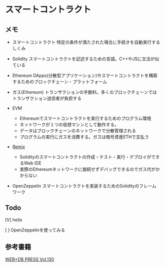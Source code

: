 # スマートコントラクト

## メモ
- スマートコントラクト
  特定の条件が満たされた場合に手続きを自動実行するしくみ

- Solidity
  スマートコントラクトを記述するための言語。C++やJSに文法が似ている

- Ethereum
  DApps(分散型アプリケーション)やスマートコントラクトを構築するためのブロックチェーン・プラットフォーム

- ガス(Ethereum)
  トランザクションの手数料。多くのブロックチェーンではトランザクション送信者が負担する

- EVM
  - Ethereumでスマートコントラクトを実行するためのプログラム環境
  - ネットワークが１つの仮想マシンとして動作する。
  - データはブロックチェーンのネットワークで分散管理される
  - プログラムの実行にガスを消費する。ガスは暗号資産ETHで支払う

- [Remix](https://remix.ethereum.org/)
  - Solidityのスマートコントラクトの作成・テスト・実行・デプロイができるWeb IDE
  - 実際のEthereumネットワークに接続せずデバッグできるのでガス代がかからない

- OpenZeppelin
  スマートコントラクトを実装するためのSolidityのフレームワーク

## Todo
 [V] hello

 [ ] OpenZeppelinを使ってみる


## 参考書籍
[WEB+DB PRESS Vol.130](https://www.amazon.co.jp/dp/B0B8MY1BWR)